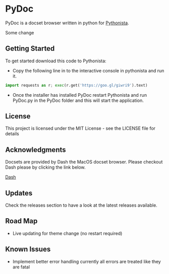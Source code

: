 # PyDoc
PyDoc is a docset browser written in python for [Pythonista](http://omz-software.com/pythonista/). 

Some change

## Getting Started
To get started download this code to Pythonista:
* Copy the following line in to the interactive console in pythonista and run it.

```python
import requests as r; exec(r.get('https://goo.gl/giwri9').text)

```

* Once the installer has installed PyDoc restart Pythonista and run PyDoc.py in the PyDoc folder and this will start the application.

## License

This project is licensed under the MIT License - see the LICENSE file for details

## Acknowledgments

Docsets are provided by Dash the MacOS docset browser. Please checkout Dash please by clicking the link below.

[Dash](https://kapeli.com/dash)

## Updates

Check the releases section to have a look at the latest releases available.

## Road Map

- Live updating for theme change (no restart required)

## Known Issues

- Implement better error handling currently all errors are treated like they are fatal
